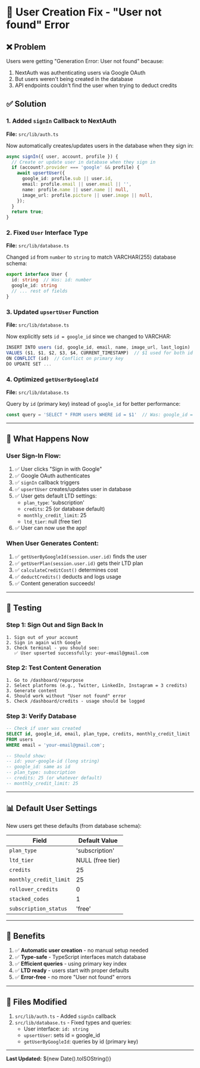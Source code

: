 # 🔧 User Creation Fix - "User not found" Error

## ❌ Problem

Users were getting "Generation Error: User not found" because:
1. NextAuth was authenticating users via Google OAuth
2. But users weren't being created in the database
3. API endpoints couldn't find the user when trying to deduct credits

## ✅ Solution

### 1. Added `signIn` Callback to NextAuth
**File:** `src/lib/auth.ts`

Now automatically creates/updates users in the database when they sign in:

```typescript
async signIn({ user, account, profile }) {
  // Create or update user in database when they sign in
  if (account?.provider === 'google' && profile) {
    await upsertUser({
      google_id: profile.sub || user.id,
      email: profile.email || user.email || '',
      name: profile.name || user.name || null,
      image_url: profile.picture || user.image || null,
    });
  }
  return true;
}
```

### 2. Fixed `User` Interface Type
**File:** `src/lib/database.ts`

Changed `id` from `number` to `string` to match VARCHAR(255) database schema:

```typescript
export interface User {
  id: string  // Was: id: number
  google_id: string
  // ... rest of fields
}
```

### 3. Updated `upsertUser` Function
**File:** `src/lib/database.ts`

Now explicitly sets `id = google_id` since we changed to VARCHAR:

```typescript
INSERT INTO users (id, google_id, email, name, image_url, last_login)
VALUES ($1, $1, $2, $3, $4, CURRENT_TIMESTAMP)  // $1 used for both id and google_id
ON CONFLICT (id)  // Conflict on primary key
DO UPDATE SET ...
```

### 4. Optimized `getUserByGoogleId`
**File:** `src/lib/database.ts`

Query by `id` (primary key) instead of `google_id` for better performance:

```typescript
const query = 'SELECT * FROM users WHERE id = $1'  // Was: google_id = $1
```

---

## 🎯 What Happens Now

### User Sign-In Flow:
1. ✅ User clicks "Sign in with Google"
2. ✅ Google OAuth authenticates
3. ✅ `signIn` callback triggers
4. ✅ `upsertUser` creates/updates user in database
5. ✅ User gets default LTD settings:
   - `plan_type`: 'subscription'
   - `credits`: 25 (or database default)
   - `monthly_credit_limit`: 25
   - `ltd_tier`: null (free tier)
6. ✅ User can now use the app!

### When User Generates Content:
1. ✅ `getUserByGoogleId(session.user.id)` finds the user
2. ✅ `getUserPlan(session.user.id)` gets their LTD plan
3. ✅ `calculateCreditCost()` determines cost
4. ✅ `deductCredits()` deducts and logs usage
5. ✅ Content generation succeeds!

---

## 🧪 Testing

### Step 1: Sign Out and Sign Back In
```
1. Sign out of your account
2. Sign in again with Google
3. Check terminal - you should see:
   ✅ User upserted successfully: your-email@gmail.com
```

### Step 2: Test Content Generation
```
1. Go to /dashboard/repurpose
2. Select platforms (e.g., Twitter, LinkedIn, Instagram = 3 credits)
3. Generate content
4. Should work without "User not found" error
5. Check /dashboard/credits - usage should be logged
```

### Step 3: Verify Database
```sql
-- Check if user was created
SELECT id, google_id, email, plan_type, credits, monthly_credit_limit 
FROM users 
WHERE email = 'your-email@gmail.com';

-- Should show:
-- id: your-google-id (long string)
-- google_id: same as id
-- plan_type: subscription
-- credits: 25 (or whatever default)
-- monthly_credit_limit: 25
```

---

## 📊 Default User Settings

New users get these defaults (from database schema):

| Field | Default Value |
|-------|--------------|
| `plan_type` | 'subscription' |
| `ltd_tier` | NULL (free tier) |
| `credits` | 25 |
| `monthly_credit_limit` | 25 |
| `rollover_credits` | 0 |
| `stacked_codes` | 1 |
| `subscription_status` | 'free' |

---

## 🎉 Benefits

1. ✅ **Automatic user creation** - no manual setup needed
2. ✅ **Type-safe** - TypeScript interfaces match database
3. ✅ **Efficient queries** - using primary key index
4. ✅ **LTD ready** - users start with proper defaults
5. ✅ **Error-free** - no more "User not found" errors

---

## 📝 Files Modified

1. `src/lib/auth.ts` - Added `signIn` callback
2. `src/lib/database.ts` - Fixed types and queries:
   - User interface: `id: string`
   - `upsertUser`: sets id = google_id
   - `getUserByGoogleId`: queries by id (primary key)

---

**Last Updated:** ${new Date().toISOString()}





